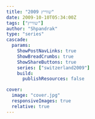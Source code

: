 ```yaml
---
title: "שווייץ 2009"
date: 2009-10-10T05:34:00Z
tags: ["שווייץ"]
author: "Shpandrak"
type: "series"
cascade:
  params:
    ShowPostNavLinks: true
    ShowBreadCrumbs: true
    ShowShareButtons: true
    series: ["switzerland2009"]
    build:
      publishResources: false

cover:
  image: "cover.jpg"
  responsiveImages: true
  relative: true
---
```

